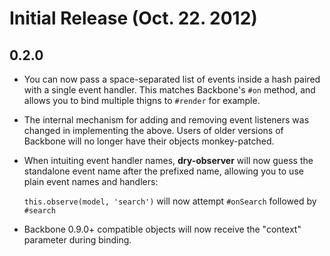 # Initial Release (Oct. 22. 2012)

## 0.2.0
* You can now pass a space-separated list of events inside a hash paired
  with a single event handler. This matches Backbone's `#on` method, and
  allows you to bind multiple thigns to `#render` for example.

* The internal mechanism for adding and removing event listeners was
  changed in implementing the above. Users of older versions of Backbone
  will no longer have their objects monkey-patched.

* When intuiting event handler names, **dry-observer** will now guess
  the standalone event name after the prefixed name, allowing you to use
  plain event names and handlers:

  `this.observe(model, 'search')` will now attempt `#onSearch` followed
  by `#search`

* Backbone 0.9.0+ compatible objects will now receive the "context"
  parameter during binding.
